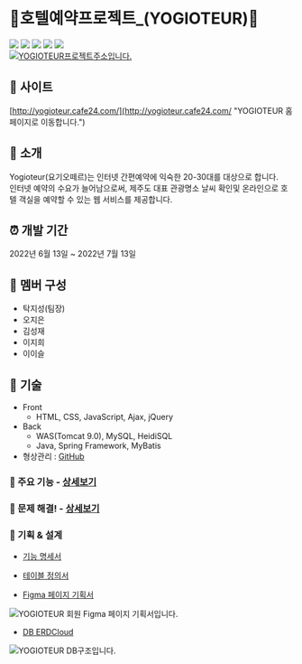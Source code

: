 # 🏨호텔예약프로젝트_(YOGIOTEUR)🌴

<div align="left">
      <img src="https://img.shields.io/badge/11.0.10-444a4a?style=plastic&label=Java&labelColor=4169E1"/>
      <img src="https://img.shields.io/badge/5.3.3-444a4a?style=plastic&logo=Spring&logoColor=white&label=Spring&labelColor=21B352"/>
      <img src="https://img.shields.io/badge/8.0.29-444a4a?style=plastic&logo=MySQL&logoColor=white&label=MySQL&labelColor=FF282D"/> 
      <img src="https://img.shields.io/badge/12.0.64-444a4a?style=plastic&label=HeidiSQL&labelColor=FF9900"/>
      <img src="https://img.shields.io/badge/2.36.0-444a4a?style=plastic&logo=git&logoColor=white&label=git&labelColor=000000">
</div>
<a href="http://yogioteur.cafe24.com/">
  <img alt="YOGIOTEUR프로젝트주소입니다." title="YOGIOTEUR 홈페이지로 이동합니다." src="https://user-images.githubusercontent.com/94065170/186096424-f03efd06-0b4d-4147-8b30-74fab5b9e875.png"/>
</a>


## 🔗 사이트
[http://yogioteur.cafe24.com/](http://yogioteur.cafe24.com/ "YOGIOTEUR 홈페이지로 이동합니다.")


## 🏨 소개
Yogioteur(요기오떼르)는 인터넷 간편예약에 익숙한 20-30대를 대상으로 합니다.  
인터넷 예약의 수요가 늘어남으로써, 제주도 대표 관광명소 날씨 확인및 온라인으로 호텔 객실을 예약할 수 있는 웹 서비스를 제공합니다.


## ⏰ 개발 기간
2022년 6월 13일 ~ 2022년 7월 13일


## 💁 멤버 구성
- 탁지성(팀장)
- 오지은
- 김성재
- 이지희
- 이이슬


## 📌 기술
- Front
  - HTML, CSS, JavaScript, Ajax, jQuery
- Back
  - WAS(Tomcat 9.0), MySQL, HeidiSQL
  - Java, Spring Framework, MyBatis
- 형상관리 : [GitHub](https://github.com/OHEJIEUN/GDJ45_YOGIOTEUR "YOGIOTEUR프로젝트")


### 📌 주요 기능 - [상세보기](https://github.com/OHEJIEUN/GDJ45_YOGIOTEUR/wiki/%F0%9F%92%A1%EC%A3%BC%EC%9A%94-%EA%B8%B0%EB%8A%A5#%EA%B0%9C%EB%B0%9C-%EA%B8%B0%EA%B0%84 "Wiki의 주요기능으로 이동합니다.")


### 📌 문제 해결! - [상세보기](https://github.com/OHEJIEUN/GDJ45_YOGIOTEUR/wiki/%ED%8A%B8%EB%9F%AC%EB%B8%94-%EC%8A%88%ED%8C%85%E2%9D%97 "Wiki의 트러블 슈팅!으로 이동합니다.")


### 📌 기획 & 설계
- [기능 명세서](https://docs.google.com/spreadsheets/d/1ZM_3u623Oqon9MWULoRASr8Jkm-54gq0yD-Jx5g5rfA/edit#gid=0
"기능 명세서로 이동합니다.")
- [테이블 정의서](https://docs.google.com/spreadsheets/d/1ZM_3u623Oqon9MWULoRASr8Jkm-54gq0yD-Jx5g5rfA/edit#gid=1671952173
"테이블 정의서로 이동합니다.")

- [Figma 페이지 기획서](https://user-images.githubusercontent.com/94065170/186610974-9095449d-e025-489c-8668-809ed1f05bf2.jpg "Figma 페이지 기획서 사진입니다.")
<img alt="YOGIOTEUR 회원 Figma 페이지 기획서입니다." title="YOGIOTEUR Figma 페이지 기획서(회원)" src="https://user-images.githubusercontent.com/94065170/186612514-7aae0f0d-503f-4f2f-8c1b-c96c4576a4c0.jpg"/>

- [DB ERDCloud](https://user-images.githubusercontent.com/94065170/186608883-0efafeb1-e319-427e-b3c0-c52ff780e53d.png "DB ERDCloud사진입니다.")
<img alt="YOGIOTEUR DB구조입니다." title="YOGIOTEUR DB ERDCloud" src="https://user-images.githubusercontent.com/94065170/186608883-0efafeb1-e319-427e-b3c0-c52ff780e53d.png"/>
